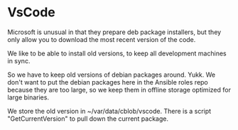 # VsCode

Microsoft is unusual in that they prepare deb package installers, but they only
allow you to download the most recent version of the code.

We like to be able to install old versions, to keep all development machines in
sync.

So we have to keep old versions of debian packages around.  Yukk.  We don't
want to put the debian packages here in the Ansible roles repo because they are
too large, so we keep them in offline storage optimized for large binaries.

We store the old version in ~/var/data/cblob/vscode.  There is a script
"GetCurrentVersion" to pull down the current package.
